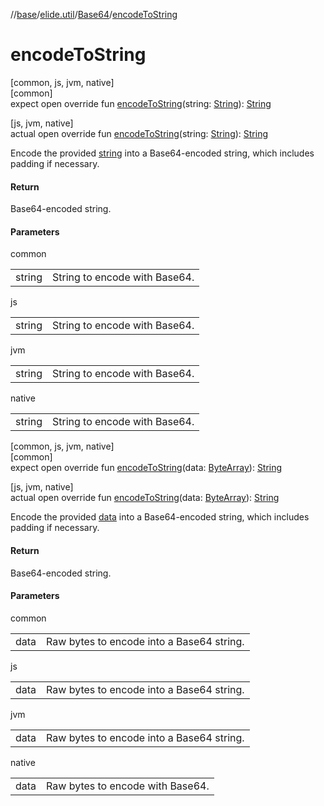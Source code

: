 //[base](../../../index.md)/[elide.util](../index.md)/[Base64](index.md)/[encodeToString](encode-to-string.md)

# encodeToString

[common, js, jvm, native]\
[common]\
expect open override fun [encodeToString](encode-to-string.md)(string: [String](https://kotlinlang.org/api/latest/jvm/stdlib/kotlin/-string/index.html)): [String](https://kotlinlang.org/api/latest/jvm/stdlib/kotlin/-string/index.html)

[js, jvm, native]\
actual open override fun [encodeToString](encode-to-string.md)(string: [String](https://kotlinlang.org/api/latest/jvm/stdlib/kotlin/-string/index.html)): [String](https://kotlinlang.org/api/latest/jvm/stdlib/kotlin/-string/index.html)

Encode the provided [string](encode-to-string.md) into a Base64-encoded string, which includes padding if necessary.

#### Return

Base64-encoded string.

#### Parameters

common

| | |
|---|---|
| string | String to encode with Base64. |

js

| | |
|---|---|
| string | String to encode with Base64. |

jvm

| | |
|---|---|
| string | String to encode with Base64. |

native

| | |
|---|---|
| string | String to encode with Base64. |

[common, js, jvm, native]\
[common]\
expect open override fun [encodeToString](encode-to-string.md)(data: [ByteArray](https://kotlinlang.org/api/latest/jvm/stdlib/kotlin/-byte-array/index.html)): [String](https://kotlinlang.org/api/latest/jvm/stdlib/kotlin/-string/index.html)

[js, jvm, native]\
actual open override fun [encodeToString](encode-to-string.md)(data: [ByteArray](https://kotlinlang.org/api/latest/jvm/stdlib/kotlin/-byte-array/index.html)): [String](https://kotlinlang.org/api/latest/jvm/stdlib/kotlin/-string/index.html)

Encode the provided [data](encode-to-string.md) into a Base64-encoded string, which includes padding if necessary.

#### Return

Base64-encoded string.

#### Parameters

common

| | |
|---|---|
| data | Raw bytes to encode into a Base64 string. |

js

| | |
|---|---|
| data | Raw bytes to encode into a Base64 string. |

jvm

| | |
|---|---|
| data | Raw bytes to encode into a Base64 string. |

native

| | |
|---|---|
| data | Raw bytes to encode with Base64. |
